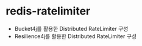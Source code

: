 # redis-ratelimiter

- Bucket4j를 활용한 Distributed RateLimiter 구성
- Resilience4j를 활용한 Distributed RateLimiter 구성
